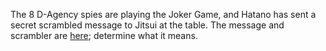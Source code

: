 The 8 D-Agency spies are playing the Joker Game, and Hatano has sent a secret scrambled message to Jitsui at the table. The message and scrambler are [here](files/joker/contents.zip); determine what it means.
